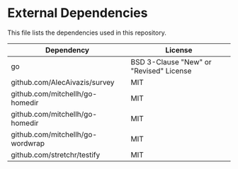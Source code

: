 # External Dependencies

This file lists the dependencies used in this repository.

| Dependency                       | License                                 |
| -------------------------------- | --------------------------------------- |
| go                               | BSD 3-Clause "New" or "Revised" License |
| github.com/AlecAivazis/survey    | MIT                                     |
| github.com/mitchellh/go-homedir  | MIT                                     |
| github.com/mitchellh/go-homedir  | MIT                                     |
| github.com/mitchellh/go-wordwrap | MIT                                     |
| github.com/stretchr/testify      | MIT                                     |
